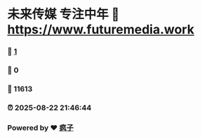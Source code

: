 # 未来传媒 专注中年 :link: https://www.futuremedia.work 
### :page_facing_up: [1](https://www.futuremedia.work/tag.html) 
### :speech_balloon: 0 
### :hibiscus: 11613 
### :alarm_clock: 2025-08-22 21:46:44 
### Powered by :heart: [疯子](https://github.com/granthuang999/Gmeek)
